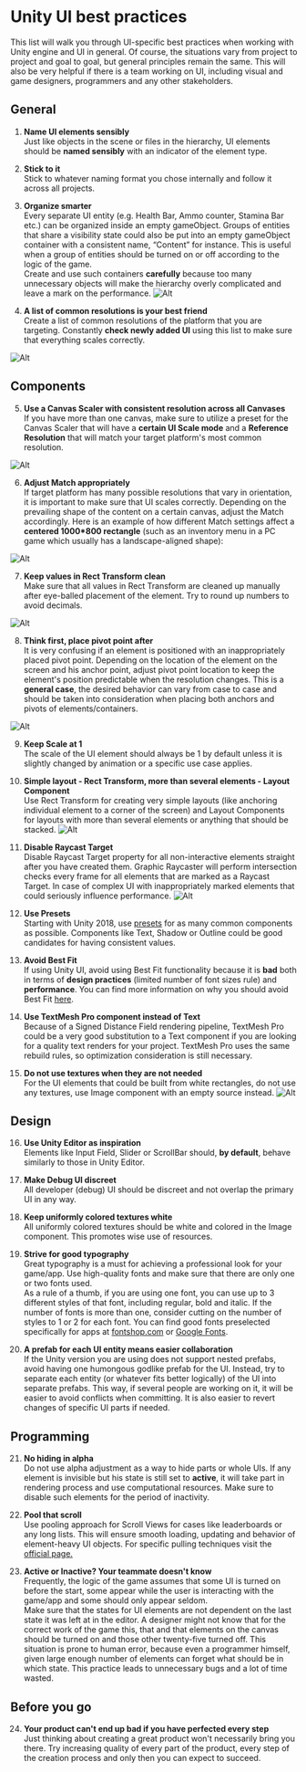 
# Unity UI best practices
This list will walk you through UI-specific best practices when working with Unity engine and UI in general. Of course, the situations vary from project to project and goal to goal, but general principles remain the same. This will also be very helpful if there is a team working on UI, including visual and game designers, programmers and any other stakeholders.
## General
1. **Name UI elements sensibly** </br>
Just like objects in the scene or files in the hierarchy, UI elements should be **named sensibly** with an indicator of the element type.</br>

2. **Stick to it** </br>
Stick to whatever naming format you chose internally and follow it across all projects.

3. **Organize smarter** </br>
Every separate UI entity (e.g. Health Bar, Ammo counter, Stamina Bar etc.) can be organized inside an empty gameObject. Groups of entities that share a visibility state could also be put into an empty gameObject container with a consistent name, “Content” for instance. This is useful when a group of entities should be turned on or off according to the logic of the game. </br>
Create and use such containers **carefully** because too many unnecessary objects will make the hierarchy overly complicated and leave a mark on the performance.
![Alt](element_naming.png)

4. **A list of common resolutions is your best friend** </br>
Create a list of common resolutions of the platform that you are targeting. Constantly **check newly added UI** using this list to make sure that everything scales correctly. 

![Alt](resolutions.png)

## Components
5. **Use a Canvas Scaler with consistent resolution across all Canvases** </br>
If you have more than one canvas, make sure to utilize a preset for the Canvas Scaler that will have a **certain UI Scale mode** and a **Reference Resolution** that will match your target platform's most common resolution.  

![Alt](canvas_scaler.png)


6. **Adjust Match appropriately** </br>
If target platform has many possible resolutions that vary in orientation, it is important to make sure that UI scales correctly. Depending on the prevailing shape of the content on a certain canvas, adjust the Match accordingly. 
Here is an example of how different Match settings affect a **centered 1000*800 rectangle** (such as an inventory menu in a PC game which usually has a landscape-aligned shape):

![Alt](match_example.png)

7. **Keep values in Rect Transform clean** </br>
Make sure that all values in Rect Transform are cleaned up manually after eye-balled placement of the element. Try to round up numbers to avoid decimals.

![Alt](rect_transform.png)

8. **Think first, place pivot point after**</br>
It is very confusing if an element is positioned with an inappropriately placed pivot point. Depending on the location of the element on the screen and his anchor point, adjust pivot point location to keep the element's position predictable when the resolution changes. This is a **general case**, the desired behavior can vary from case to case and should be taken into consideration when placing both anchors and pivots of elements/containers.

![Alt](pivot.png)

9. **Keep Scale at 1** </br>
The scale of the UI element should always be 1 by default unless it is slightly changed by animation or a specific use case applies.

10. **Simple layout - Rect Transform, more than several elements - Layout Component** </br>
Use Rect Transform for creating very simple layouts (like anchoring individual element to a corner of the screen) and Layout Components for layouts with more than several elements or anything that should be stacked.
![Alt](layout_component.png)

11. **Disable Raycast Target** </br>
Disable Raycast Target property for all non-interactive elements straight after you have created them. Graphic Raycaster will perform intersection checks every frame for all elements that are marked as a Raycast Target. In case of complex UI with inappropriately marked elements that  could seriously influence performance.
![Alt](raycast.png)

12. **Use Presets** </br>
Starting with Unity 2018, use [presets](https://docs.unity3d.com/2018.2/Documentation/Manual/Presets.html) for as many common components as possible. Components like Text, Shadow or Outline could be good candidates for having consistent values. 

13. **Avoid Best Fit** </br>
 If using Unity UI, avoid using Best Fit functionality because it is **bad** both in terms of **design practices** (limited number of font sizes rule) and **performance**. You can find more information on why you should avoid Best Fit [here](https://unity3d.com/ru/learn/tutorials/topics/best-practices/optimizing-ui-controls).
 
14. **Use TextMesh Pro component instead of Text** </br>
Because of a Signed Distance Field rendering pipeline, TextMesh Pro could be a very good substitution to a Text component if you are looking for a quality text renders for your project. TextMesh Pro uses the same rebuild rules, so optimization consideration is still necessary.

15. **Do not use textures when they are not needed** </br>
For the UI elements that could be built from white rectangles, do not use any textures, use Image component with an empty source instead. ![Alt](empty_image.png)

## Design

16. **Use Unity Editor as inspiration** </br>
Elements like Input Field, Slider or ScrollBar should, **by default**, behave similarly to those in Unity Editor.

17. **Make Debug UI discreet** </br>
All developer (debug) UI should be discreet and not overlap the primary UI in any way.

18. **Keep uniformly colored textures white** </br>
All uniformly colored textures should be white and colored in the Image  component. This promotes wise use of resources.

19. **Strive for good typography** </br> 
Great typography is a must for achieving a professional look for your game/app. Use high-quality fonts and make sure that there are only one or two fonts used. </br>
As a rule of a thumb, if you are using one font, you can use up to 3 different styles of that font, including regular, bold and italic. If the number of fonts is more than one, consider cutting on the number of styles to 1 or 2 for each font.
You can find good fonts preselected specifically for apps at [fontshop.com](https://www.fontshop.com/) or [Google Fonts](https://www.fontshop.com/).

20.  **A prefab for each UI entity means easier collaboration** </br>
If the Unity version you are using does not support nested prefabs, avoid having one humongous godlike prefab for the UI. Instead, try to separate each entity (or whatever fits better logically) of the UI into separate prefabs. This way, if several people are working on it, it will be easier to avoid conflicts when committing. It is also easier to revert changes of specific UI parts if needed.

## Programming

21. **No hiding in alpha** </br>
Do not use alpha adjustment as a way to hide parts or whole UIs. If any element is invisible but his state is still set to **active**, it will take part in rendering process and use computational resources. Make sure to disable such elements for the period of inactivity.

22. **Pool that scroll** </br>
Use pooling approach for Scroll Views for cases like leaderboards or any long lists. This will ensure smooth loading, updating and behavior of element-heavy UI objects. For specific pulling techniques visit the [official page.](https://unity3d.com/ru/learn/tutorials/topics/best-practices/optimizing-ui-controls)

23. **Active or Inactive? Your teammate doesn't know** </br>
Frequently, the logic of the game assumes that some UI is turned on before the start, some appear while the user is interacting with the game/app and some should only appear seldom.</br>
Make sure that the states for UI elements are not dependent on the last state it was left at in the editor. A designer might not know that for the correct work of the game this, that and that elements on the canvas should be turned on and those other twenty-five turned off. This situation is prone to human error, because even a programmer himself, given large enough number of elements can forget what should be in which state. This practice leads to unnecessary bugs and a lot of time wasted.

## Before you go
24.  **Your product can't end up bad if you have perfected every step** </br>
Just thinking about creating a great product won't necessarily bring you there. Try increasing quality of every part of the product, every step of the creation process and only then you can expect to succeed.
<!--stackedit_data:
eyJoaXN0b3J5IjpbMzE0ODIxNTE5LDE4Mzc2NzQ1NSwtMTY1Mj
UyNTUzOSwxMjg0NDY1MzUzLC03NDcwMjY3MjQsNTMwNzg2ODkz
LDExMDc4NjI1NjgsMTIzMzMzNDc1NCwxODIyNzY3NTM4LDIwMD
I1Mjc3NDUsMTE0MzQ4MTI0MCwtNDM2MjYzNjYsMTQxNDIwNTU4
MiwtMTAxODQxMDgyMCwtMjM3MTcyNjYsLTE3MjYzODEyOTAsOD
YwNzEwMDQ0LC0xMzkxMjYwNzIzLC0xMzc2MTgyMjM0LC04NzI4
Nzk1ODBdfQ==
-->